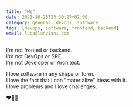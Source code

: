 ```yaml
---
title: "Me"
date: 2021-10-28T23:30:27+02:00
category: general, devops, software
tags: [devops, software, frontend, backend]
email: luca@lanziani.com
---
```


I'm not fronted or backend.  
I'm not DevOps or SRE.  
I'm not Developer or Architect.  

I love software in any shape or form.  
I love the fact that I can "materialize" ideas with it.  
I love problems and I love challenges.  
<!--more-->
❤👨‍💻
